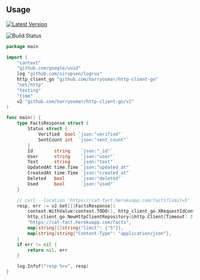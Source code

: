 ## Usage

[![Latest Version](https://img.shields.io/github/release/harryosmar/http-client-go.svg?style=flat-square)](https://github.com/harryosmar/http-client-go/releases)

![Build Status](https://github.com/harryosmar/http-client-go/actions/workflows/go-test.yml/badge.svg)

```go
package main

import (
	"context"
	"github.com/google/uuid"
	log "github.com/sirupsen/logrus"
	http_client_go "github.com/harryosmar/http-client-go"
	"net/http"
	"testing"
	"time"
	v2 "github.com/harryosmar/http-client-go/v2"
)

func main() {
	type FactsResponse struct {
		Status struct {
			Verified  bool `json:"verified"`
			SentCount int  `json:"sent_count"`
		}
		Id        string    `json:"_id"`
		User      string    `json:"user"`
		Text      string    `json:"text"`
		UpdatedAt time.Time `json:"updated_at"`
		CreatedAt time.Time `json:"created_at"`
		Deleted   bool      `json:"deleted"`
		Used      bool      `json:"used"`
	}

	// curl --location 'https://cat-fact.herokuapp.com/facts?limit=5' --header 'Content-Type: application/json'
	resp, err := v2.Get[[]FactsResponse](
		context.WithValue(context.TODO(), http_client_go.XRequestIdContext, uuid.New().String()),
		http_client_go.NewHttpClientRepository(&http.Client{Timeout: 3 * time.Second}).EnableDebug(),
		"https://cat-fact.herokuapp.com/facts",
		map[string][]string{"limit": {"5"}},
		map[string]string{"Content-Type": "application/json"},
	)
	if err != nil {
		return nil, err
	}

	log.Infof("resp %+v", resp)
}
```